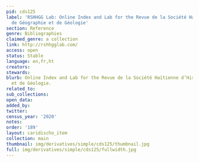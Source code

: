 ```yaml
---
pid: cds125
label: 'RSHHGG Lab: Online Index and Lab for the Revue de la Société Haïtienne d’Histoire,
  de Géographie et de Géologie'
section: Reference
genre: Bibliographies
claimed_genre: a collection
link: http://rshhgglab.com/
access: open
status: Stable
language: en,fr,ht
creators:
stewards:
blurb: Online Index and Lab for the Revue de la Société Haïtienne d’Histoire, de Géographie
  et de Géologie.
related_to:
sub_collections:
open_data:
added_by:
twitter:
census_year: '2020'
notes:
order: '189'
layout: caridischo_item
collection: main
thumbnail: img/derivatives/simple/cds125/thumbnail.jpg
full: img/derivatives/simple/cds125/fullwidth.jpg
---
```

